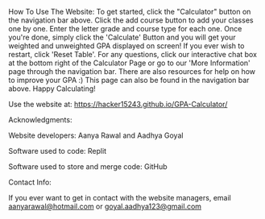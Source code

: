 How To Use The Website: To get started, click the "Calculator" button on the navigation bar above. Click the add course button to add your classes one by one. Enter the letter grade and course type for each one. Once you're done, simply click the 'Calculate' Button and you will get your weighted and unweighted GPA displayed on screen! If you ever wish to restart, click 'Reset Table'. For any questions, click our interactive chat box at the bottom right of the Calculator Page or go to our 'More Information' page through the navigation bar. There are also resources for help on how to improve your GPA :) This page can also be found in the navigation bar above. Happy Calculating!

Use the website at: https://hacker15243.github.io/GPA-Calculator/

Acknowledgments:

Website developers: Aanya Rawal and Aadhya Goyal

Software used to code: Replit

Software used to store and merge code: GitHub

Contact Info:

If you ever want to get in contact with the website managers, email aanyarawal@hotmail.com or goyal.aadhya123@gmail.com
